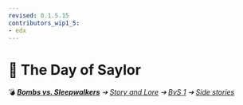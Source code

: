 ```yaml
---
revised: 0.1.5.15
contributors_wip1_5:
- edx
---
```


# 📄 The Day of Saylor

💣 ***[Bombs vs. Sleepwalkers][home]** ➔ [Story and Lore][story] ➔ [BvS 1][story_bvs1] ➔ [Side stories][story_bvs1_side]*

[home]: /README.md
[story]: /story/readme.md
[story_bvs1]: /story/bvs1/readme.md
[story_bvs1_side]: /story/bvs1/side_stories/readme.md

